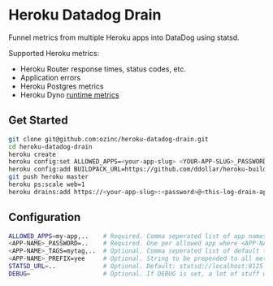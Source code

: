 # Heroku Datadog Drain

Funnel metrics from multiple Heroku apps into DataDog using statsd.


Supported Heroku metrics:
- Heroku Router response times, status codes, etc.
- Application errors
- Heroku Postgres metrics
- Heroku Dyno [runtime metrics](https://devcenter.heroku.com/articles/log-runtime-metrics)

## Get Started
```bash
git clone git@github.com:ozinc/heroku-datadog-drain.git
cd heroku-datadog-drain
heroku create
heroku config:set ALLOWED_APPS=<your-app-slug> <YOUR-APP-SLUG>_PASSWORD=<password>
heroku config:add BUILDPACK_URL=https://github.com/ddollar/heroku-buildpack-multi.git
git push heroku master
heroku ps:scale web=1
heroku drains:add https://<your-app-slug>:<password>@<this-log-drain-app-slug>.herokuapp.com/ --app <your-app-slug>
```

## Configuration
```bash
ALLOWED_APPS=my-app,..    # Required. Comma seperated list of app names
<APP-NAME>_PASSWORD=..    # Required. One per allowed app where <APP-NAME> corresponds to an app name from ALLOWED_APPS
<APP-NAME>_TAGS=mytag,..  # Optional. Comma seperated list of default tags for each app
<APP-NAME>_PREFIX=yee     # Optional. String to be prepended to all metrics from a given app
STATSD_URL=..             # Optional. Default: statsd://localhost:8125
DEBUG=                    # Optional. If DEBUG is set, a lot of stuff will be logged :)
```
